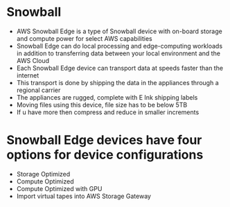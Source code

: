 
# Snowball
- AWS Snowball Edge is a type of Snowball device with on-board storage and compute power for select AWS capabilities
- Snowball Edge can do local processing and edge-computing workloads in addition to transferring data between your local 
  environment and the AWS Cloud
- Each Snowball Edge device can transport data at speeds faster than the internet
- This transport is done by shipping the data in the appliances through a regional carrier
- The appliances are rugged, complete with E Ink shipping labels
- Moving files using this device, file size has to be below 5TB
- If u have more then compress and reduce in smaller increments
# Snowball Edge devices have four options for device configurations
- Storage Optimized
- Compute Optimized
- Compute Optimized with GPU
- Import virtual tapes into AWS Storage Gateway
